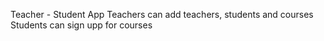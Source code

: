 Teacher - Student App
Teachers can add teachers, students and courses
Students can sign upp for courses
